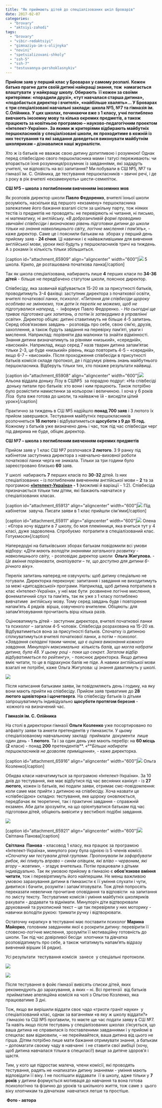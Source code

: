 ```yaml
---
title: "Як приймають дітей до спеціалізованих шкіл Броварів"
date: 2017-02-07
categories: 
  - "brovary"
  - "aktsiyi-zahodi"
tags: 
  - "brovary"
  - "vibir-redaktsiyi"
  - "gimnaziya-im-s-olijnyka"
  - "novini"
  - "spetsializovani-shkoly"
  - "ssh-5"
  - "ssh-7"
  - "testuvannya-pershoklasnykiv"
---
```


**Прийом заяв у перший клас у Броварах у самому розпалі. Кожен батько прагне дати своїй дитині найкращі знання, тож  намагається влаштувати  у найкращу школу. Обирають  її кожен за своїми критеріями: «порадили друзі», «тут навчалася старша дитина», «подобається директор і вчителі», «найбільше хвалять»… У Броварах є три спеціалізовані навчальні заклади: школа №5, №7 та гімназія ім. С.Олійника. У цих школах, починаючи вже з 1 класу, учні поглиблено вивчають іноземну мову та кілька окремих предметів, а також працюють за новітньою програмою – науково-педагогічним проектом «Інтелект-України». За якими ж критеріями відбирають майбутніх першокласників у спеціалізовані школи, як проходитиме в кожній із них тестування та які завдання доведеться виконувати майбутнім школярикам – дізнавалися наші журналісти.**

Хто ж із батьків не вважає свою дитину допитливою і розумною! Однак перед співбесідою свого першокласника мами і татусі переживають: чи впорається їхня розумниця/розумник із завданнями, які зададуть учителі, чи відповість на всі запитання? Ми побували в СШ №5, №7 та гімназії ім. С. Олійника, де тестування першокласників – звичні речі, і де з року в рік вчителі «екзаменують» шести-семиліток.

**СШ №5 – школа з поглибленим вивченням іноземних мов**

Як розповів директор школи **Павло Федоренко**, вчителі їхньої школи розуміють, наскільки від першого «екзамену» першокласника залежатиме його бажання взагалі сісти за шкільну парту, тож ніяких тестів із предметів не проводять: не перевіряють ні читання, ні письмо, ні математику, ні англійську. «_В доброзичливій формі проводимо звичайні співбесіди і визначаємо рівень підготовки дитини до школи тільки на знання навколишнього світу, логічне мислення і пам’ять»,_ \- каже директор. Саме це і пояснили батькам на  зборах у перший день прийому заяв - **24 січня**. Ці навички і є найважливішими для вивчення англійської мови, уроки якої будуть у першокласників тричі на тиждень. А з роками їх кількість тільки збільшиться.

\[caption id="attachment\_65909" align="aligncenter" width="600"\][![](https://mpz.brovary.org/wp-content/uploads/2017/02/2-5-SSH.jpg)](https://mpz.brovary.org/wp-content/uploads/2017/02/2-5-SSH.jpg) 5 школа. Крило, де розташована початкова ланка\[/caption\]

Так як школа спеціалізована, набирають лише **4** перших класи по **34-36 дітей** \- більше не передбачено статутом школи, пояснює директор.

Співбесіду, яка зазвичай відбувається 15-20 хв за присутності батьків, проводитимуть 3-4 фахівці: заступник директора з початкової освіти, вчителі початкової ланки, психолог. _«Питання для співбесіди щороку особливо не змінюємо, тож дати їх перелік не можемо, щоб не підготувалися наперед, -_  інформує Павло Федоренко. - _На сьогодні ще триває підготовка цих запитань, а потім їх затвердимо в управлінні освіти»._ Директор обіцяє: дитині ставитимуть не більше 4-5 запитань. Серед обов’язкових завдань - розповідь про себе, свою сім’ю, друзів, захоплення, а також будуть завдання на перевірку пам’яті, уваги і мислення. Наприклад: порівняти два малюнки та знайти відмінності. Знання дитини визначатимуть за рівнями «низький», «середній», «високий». Наприклад, якщо серед 7 назв тварин дитина запам’ятає тільки 2-3, це буде «низький» рівень, якщо повторить 4-5 – «середній», якщо 6-7 – «високий». Після проходження співбесіди в присутності батьків комісія складе протокол, де і підсумує рівень знань майбутнього першокласника. Відберуть тільки тих, хто покаже результати найвищі.

\[caption id="attachment\_65908" align="aligncenter" width="600"\][![](https://mpz.brovary.org/wp-content/uploads/2017/02/1-5-SSH.jpg)](https://mpz.brovary.org/wp-content/uploads/2017/02/1-5-SSH.jpg) Альона віддала доньку Лізу в СШ№5  за порадою подруг: «На співбесіді  доньку питали про батьків: хто вони і ким працюють. Також потрібно було розмістити намистинки за кольором і величиною. І хоча у 6 років Ліза  була вже готова до школи, та найважче їй - висидіти цілий урок»\[/caption\]

Практично за тиждень в СШ №5 надійшло **понад 700 заяв** і 3 лютого їх прийом завершився. Тестування майбутніх першокласників розпочнеться **18 лютого** і відбуватиметься **щосуботи з 9 до 15 год.** Кожному з батьків уже визначено день і час, тож під час співбесіди черг під дверима не буде, обіцяє директор.

**СШ №7 – школа з поглибленим вивченням окремих предметів**

Прийом заяв у 1 клас СШ №7 розпочався **2 лютого**. З 9 ранку під кабінетом заступника директора з навчально-виховної роботи початкової ланки черга не зникала. Тільки за три години було зареєстровано близько **60** заяв.

У школі  набирають **7** перших класів по **30-32** дітей. Із них спеціалізованих – із поглибленим вивченням англійської мови – **2** та за програмою **[«Інтелект-Україна»](http://intellect-ukraine.org) - 1** (можливі й варіації - 1:2). Співбесіда призначається тільки тим дітям, які бажають навчатися у спеціалізованих класах.

\[caption id="attachment\_65913" align="aligncenter" width="600"\][![](https://mpz.brovary.org/wp-content/uploads/2017/02/6-SSH7.jpg)](https://mpz.brovary.org/wp-content/uploads/2017/02/6-SSH7.jpg) Під кабінетом  завуча. Писати заяви в 1 клас прийшли сім'ями\[/caption\]

\[caption id="attachment\_65911" align="aligncenter" width="600"\][![](https://mpz.brovary.org/wp-content/uploads/2017/02/4-SSH7.jpg)](https://mpz.brovary.org/wp-content/uploads/2017/02/4-SSH7.jpg) Олена : «Єгора хочу віддати в 7 школу, бо моя племінниця, яка вчиться тут у 4 класі, дуже задоволена. Спробуємо  потрапити в спеціалізований клас. Готуємося»\[/caption\]

Напередодні на батьківських зборах батькам повідомили всі умови відбору: «_Діти мають володіти знаннями загального розвитку_ - _навколишнього світу, -_ розповідає директор школи  **Ольга Жигулова.** - _Це вміння порівнювати, аналізувати – те, що доступно для дитини 6-річного віку»._

Перелік запитань наперед не озвучують: щоб дитину спеціально не готували. Директорка переконує: запитання і завдання не виходитимуть за межі «дитсадівської» програми. Наприклад, щоб дитина потрапила в клас «Інтелект-Україна», у неї має бути  розвинене логічне мислення, фонематичний слух та пам’ять, так як уже з 1 класу поглиблено вивчатиме  англійську мову. Тому серед завдань буде і повторення напам’ять 4 рядків  вірша, озвученого вчителем. Обіцяють: для запам’ятовування прочитають вірш кілька разів.

Оцінюватимуть дітей - заступник директора, вчителі початкової ланки та психолог – загалом 4-5 чоловік. Співбесіда розрахована на 15-20 хв. Відбуватиметься вона за присутності батьків. Спочатку із дитиною спілкуватимуться вчителі початкової ланки, а потім – психолог. _«Завдання складені таким чином, що є оцінка виконання кожного завдання. Минулоріч максимальна  кількість балів, що могла набрати дитина, була 48. У цьому році - поки що секрет. Загалом відбір відбуватиметься по рейтингу», -_ пояснює директорка. Якщо дитина вміє читати, то це в підрахунок балів не піде. А навики англійської мови взагалі не потрібні, каже Ольга Жигулова: ці знання даватимуть у школі.

[![](https://mpz.brovary.org/wp-content/uploads/2017/02/3-SSH7.jpg)](https://mpz.brovary.org/wp-content/uploads/2017/02/3-SSH7.jpg)

Після написання батьками заяви, їм повідомляють день і годину, на яку вони мають прийти на співбесіду. Прийом заяв триватиме до **28 лютого** **щовівторка і щочетверга**. На співбесіду батьків із дітьми запрошуватимуть індивідуально **щосуботи протягом березня** \-  кожного на визначений час.

**Гімназія ім. С. Олійника**

На столі в директорки гімназії **Ольги Козленко** уже посортировано по алфавіту заяви та анкети претендентів у гімназисти. У цьому спеціалізованому навчальному закладі  приймали  документи  лише один день - **1 лютого**. Та і за один день уже мають перебір: на **60 місць** (**2** класи) - понад **200** претендентів**. _«_**_Більше набирати першокласників не дозволяє приміщення»,_ - каже директорка.

\[caption id="attachment\_65916" align="aligncenter" width="600"\][![](https://mpz.brovary.org/wp-content/uploads/2017/02/9-Gimnaziya.jpg)](https://mpz.brovary.org/wp-content/uploads/2017/02/9-Gimnaziya.jpg) Ольга Козленко\[/caption\]

Обидва класи навчатимуться за програмою «Інтелект-України». За 10 днів до тестування, яке має відбутися під час весняних канікул - із **27 лютого,** кожен із батьків, які подали заяви, отримає смс-повідомлення: коли саме має прийти з дитиною на співбесіду. Хоча назвати це «співбесідою» складно: тестування, яке щороку оновлюється, передбачає як теоретичні, так і практичні завдання - справжній екзамен. Аби дати зрозуміти, на що орієнтуватися батькам під час підготовки дітей, обіцяють вивісити у вестибюлі подібні завдання.

[![](https://mpz.brovary.org/wp-content/uploads/2017/02/12-Gimn.jpg)](https://mpz.brovary.org/wp-content/uploads/2017/02/12-Gimn.jpg)

\[caption id="attachment\_65921" align="aligncenter" width="600"\][![](https://mpz.brovary.org/wp-content/uploads/2017/02/13-Gimn-1.jpg)](https://mpz.brovary.org/wp-content/uploads/2017/02/13-Gimn-1.jpg) Світлана Панова\[/caption\]

**Світлана  Панова** \- класовод 1 класу, яка працює за програмою «Інтелект-Україна», минулого року була однією із 5 членів комісії. _«Спочатку ми тестували дітей групами. Пропонували їм зафарбувати рибок, які пливуть вправо – синім олівцем, які вліво – червоним, які вгору – жовтим», -_ згадує вчителька. Потім працювали з дітьми індивідуально. Так як умовою прийому в гімназію є **обов’язкове вміння читати**, тож і перевірятимуть його найпершим. Не менш важливою умовою зарахування дитини в гімназисти є її уміння слухати і чути, дивитися і бачити, розуміти і запам'ятовувати. Тож дітей попросять переказати невеличке прочитане оповідання та відповісти  на запитання по змісту тексту. Тестуватиме комісія і уміння майбутніх школяриків рахувати - додавати та віднімати. Минулоріч діти відтворювали друкований та рукописний текст – це так перевіряли у них моторику - навички володіти рукою: тримати ручку і відтворювати.

Остаточну «крапку» в тестуванні має поставити психолог **Марина Майорко**, головним завданням якої є розкрити дитину: перевірити її словесно-логічне мислення, зрозуміти її мотиваційну готовність до школи. Так під час довірливої бесіди  хлопчики та дівчатка  розповідатимуть про себе, а також читатимуть напам’ять відразу вивчений віршик (4 рядки).

Усі результати  тестування комісія  занесе  у спеціальні протоколи.

[![](https://mpz.brovary.org/wp-content/uploads/2017/02/10-Gimn.jpg)](https://mpz.brovary.org/wp-content/uploads/2017/02/10-Gimn.jpg)

[![](https://mpz.brovary.org/wp-content/uploads/2017/02/11-Gimn.jpg)](https://mpz.brovary.org/wp-content/uploads/2017/02/11-Gimn.jpg)

Після тестування в фойє гімназії вивісять списки дітей, яких рекомендують до зарахування, а яких – ні. Всі претензії  від батьків  прийматиме апеляційна комісія на чолі з Ольгою Козленко, яка працюватиме 3 дні.

Тож, якщо ви вирішили віддати своє чадо «гризти граніт науки»  у спеціалізований клас, однак за ваганнями «в яку ж школу віддати?»  гімназію та СШ №5 проґавили, то маєте ще час подати заяву в СШ №7. Та навіть якщо після тестувань у спеціалізованих школах з’ясується, що ваша дитина не справилася із поставленими завданнями і у прийомі в спецклас вам відмовили, – не переймайтеся, ваша дитина від цього не гірша. Дітям потрібно лише мати бажання отримувати знання, а батькам – допомагати своєму чаду в навчанні  і не ставити свої амбіції (хочу, щоб дитина навчалася тільки в спецкласі!) вище за дитяче здоров’я і щастя.

Тим, у кого ще підростає малеча, члени комісії, які проводять тестування, радять не «напихати» дитину знаннями - уміння мають відповідати її віку. І не поспішати віддавати  її в школу, адже тільки у **7 років** у дитини формується мотивація до навчання та вона готова психологічно та фізично до уроків та шкільного життя, тож саме з  цього віку хлопчикам та дівчаткам  навчатися легше та простіше.

 **Фото - автора**
